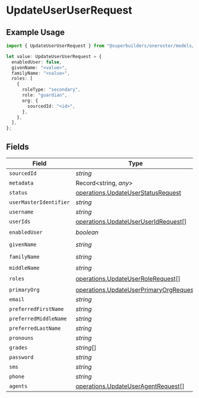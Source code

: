 # UpdateUserUserRequest

## Example Usage

```typescript
import { UpdateUserUserRequest } from "@superbuilders/oneroster/models/operations";

let value: UpdateUserUserRequest = {
  enabledUser: false,
  givenName: "<value>",
  familyName: "<value>",
  roles: [
    {
      roleType: "secondary",
      role: "guardian",
      org: {
        sourcedId: "<id>",
      },
    },
  ],
};
```

## Fields

| Field                                                                                            | Type                                                                                             | Required                                                                                         | Description                                                                                      |
| ------------------------------------------------------------------------------------------------ | ------------------------------------------------------------------------------------------------ | ------------------------------------------------------------------------------------------------ | ------------------------------------------------------------------------------------------------ |
| `sourcedId`                                                                                      | *string*                                                                                         | :heavy_minus_sign:                                                                               | N/A                                                                                              |
| `metadata`                                                                                       | Record<string, *any*>                                                                            | :heavy_minus_sign:                                                                               | N/A                                                                                              |
| `status`                                                                                         | [operations.UpdateUserStatusRequest](../../models/operations/updateuserstatusrequest.md)         | :heavy_minus_sign:                                                                               | N/A                                                                                              |
| `userMasterIdentifier`                                                                           | *string*                                                                                         | :heavy_minus_sign:                                                                               | N/A                                                                                              |
| `username`                                                                                       | *string*                                                                                         | :heavy_minus_sign:                                                                               | N/A                                                                                              |
| `userIds`                                                                                        | [operations.UpdateUserUserIdRequest](../../models/operations/updateuseruseridrequest.md)[]       | :heavy_minus_sign:                                                                               | N/A                                                                                              |
| `enabledUser`                                                                                    | *boolean*                                                                                        | :heavy_check_mark:                                                                               | N/A                                                                                              |
| `givenName`                                                                                      | *string*                                                                                         | :heavy_check_mark:                                                                               | N/A                                                                                              |
| `familyName`                                                                                     | *string*                                                                                         | :heavy_check_mark:                                                                               | N/A                                                                                              |
| `middleName`                                                                                     | *string*                                                                                         | :heavy_minus_sign:                                                                               | N/A                                                                                              |
| `roles`                                                                                          | [operations.UpdateUserRoleRequest](../../models/operations/updateuserrolerequest.md)[]           | :heavy_check_mark:                                                                               | N/A                                                                                              |
| `primaryOrg`                                                                                     | [operations.UpdateUserPrimaryOrgRequest](../../models/operations/updateuserprimaryorgrequest.md) | :heavy_minus_sign:                                                                               | N/A                                                                                              |
| `email`                                                                                          | *string*                                                                                         | :heavy_minus_sign:                                                                               | N/A                                                                                              |
| `preferredFirstName`                                                                             | *string*                                                                                         | :heavy_minus_sign:                                                                               | N/A                                                                                              |
| `preferredMiddleName`                                                                            | *string*                                                                                         | :heavy_minus_sign:                                                                               | N/A                                                                                              |
| `preferredLastName`                                                                              | *string*                                                                                         | :heavy_minus_sign:                                                                               | N/A                                                                                              |
| `pronouns`                                                                                       | *string*                                                                                         | :heavy_minus_sign:                                                                               | N/A                                                                                              |
| `grades`                                                                                         | *string*[]                                                                                       | :heavy_minus_sign:                                                                               | N/A                                                                                              |
| `password`                                                                                       | *string*                                                                                         | :heavy_minus_sign:                                                                               | N/A                                                                                              |
| `sms`                                                                                            | *string*                                                                                         | :heavy_minus_sign:                                                                               | N/A                                                                                              |
| `phone`                                                                                          | *string*                                                                                         | :heavy_minus_sign:                                                                               | N/A                                                                                              |
| `agents`                                                                                         | [operations.UpdateUserAgentRequest](../../models/operations/updateuseragentrequest.md)[]         | :heavy_minus_sign:                                                                               | N/A                                                                                              |